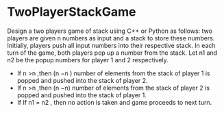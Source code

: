 # TwoPlayerStackGame
Design a two players game of stack using C++ or Python as follows: two players are given n numbers as input and a stack to store these numbers. Initially, players push all input numbers into their respective stack. In each turn of the game, both players pop up a number from the stack. Let n1 and n2 be the popup numbers for player 1 and 2 respectively.
- If n >n ,then (n −n ) number of elements from the stack of player 1 is popped and pushed into the stack of player 2.
- If n >n ,then (n −n) number of elements from the stack of player 2 is popped and pushed into the stack of player 1.
- If If n1 = n2 , then no action is taken and game proceeds to next turn.
